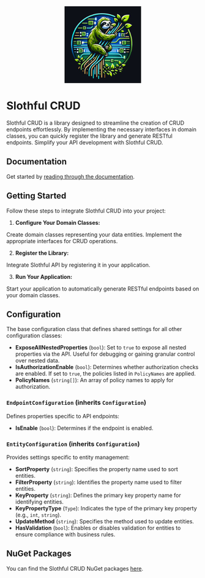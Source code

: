 <div align="center">
    <img src="docs/assets/slothful-api.jpg" alt="slothful-api logo">
</div>

Slothful CRUD
===========
Slothful CRUD is a library designed to streamline the creation of CRUD endpoints effortlessly. By implementing the necessary interfaces in domain classes, you can quickly register the library and generate RESTful endpoints. Simplify your API development with Slothful CRUD.

## Documentation

Get started by [reading through the documentation](https://slothful.dev/).

## Getting Started

Follow these steps to integrate Slothful CRUD into your project:

1. **Configure Your Domain Classes:**

Create domain classes representing your data entities.
Implement the appropriate interfaces for CRUD operations.

2. **Register the Library:**

Integrate Slothful API by registering it in your application.

3. **Run Your Application:**

Start your application to automatically generate RESTful endpoints based on your domain classes.

## Configuration
The base configuration class that defines shared settings for all other configuration classes:

- **ExposeAllNestedProperties** (`bool`): Set to `true` to expose all nested properties via the API. Useful for debugging or gaining granular control over nested data.
- **IsAuthorizationEnable** (`bool`): Determines whether authorization checks are enabled. If set to `true`, the policies listed in `PolicyNames` are applied.
- **PolicyNames** (`string[]`): An array of policy names to apply for authorization.

### `EndpointConfiguration` (inherits `Configuration`)
Defines properties specific to API endpoints:

- **IsEnable** (`bool`): Determines if the endpoint is enabled.

### `EntityConfiguration` (inherits `Configuration`)
Provides settings specific to entity management:

- **SortProperty** (`string`): Specifies the property name used to sort entities.
- **FilterProperty** (`string`): Identifies the property name used to filter entities.
- **KeyProperty** (`string`): Defines the primary key property name for identifying entities.
- **KeyPropertyType** (`Type`): Indicates the type of the primary key property (e.g., `int`, `string`).
- **UpdateMethod** (`string`): Specifies the method used to update entities.
- **HasValidation** (`bool`): Enables or disables validation for entities to ensure compliance with business rules.

## NuGet Packages
You can find the Slothful CRUD NuGet packages [here](https://www.nuget.org/packages/slothful-crud).
